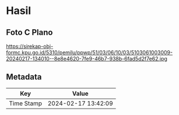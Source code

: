 # Hasil

## Foto C Plano

https://sirekap-obj-formc.kpu.go.id/5310/pemilu/ppwp/51/03/06/10/03/5103061003009-20240217-134010--8e8e4620-7fe9-46b7-938b-6fad5d2f7e62.jpg


## Metadata

| Key        | Value               |
| ---------- | ------------------- |
| Time Stamp | 2024-02-17 13:42:09 |



